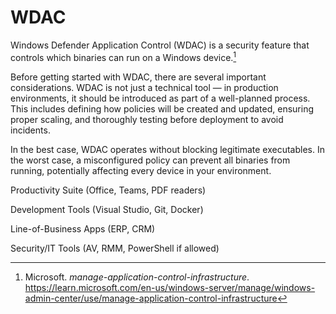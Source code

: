 # WDAC
Windows Defender Application Control (WDAC) is a security feature that controls which binaries can run on a Windows device.[^1]

Before getting started with WDAC, there are several important considerations. WDAC is not just a technical tool — in production environments, it should be introduced as part of a well-planned process. This includes defining how policies will be created and updated, ensuring proper scaling, and thoroughly testing before deployment to avoid incidents.

In the best case, WDAC operates without blocking legitimate executables. In the worst case, a misconfigured policy can prevent all binaries from running, potentially affecting every device in your environment.


Productivity Suite (Office, Teams, PDF readers)

Development Tools (Visual Studio, Git, Docker)

Line-of-Business Apps (ERP, CRM)

Security/IT Tools (AV, RMM, PowerShell if allowed)




[^1]: Microsoft. *manage-application-control-infrastructure*. https://learn.microsoft.com/en-us/windows-server/manage/windows-admin-center/use/manage-application-control-infrastructure